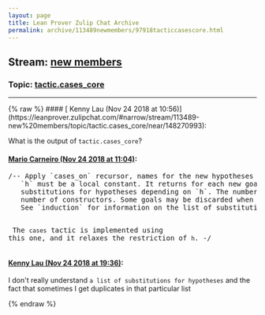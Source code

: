 ```yaml
---
layout: page
title: Lean Prover Zulip Chat Archive 
permalink: archive/113489newmembers/97918tacticcasescore.html
---
```


## Stream: [new members](https://leanprover-community.github.io/archive/113489newmembers/index.html)
### Topic: [tactic.cases_core](https://leanprover-community.github.io/archive/113489newmembers/97918tacticcasescore.html)

---

<base href="https://leanprover.zulipchat.com">
{% raw %}
#### [ Kenny Lau (Nov 24 2018 at 10:56)](https://leanprover.zulipchat.com/#narrow/stream/113489-new%20members/topic/tactic.cases_core/near/148270993):
<p>What is the output of <code>tactic.cases_core</code>?</p>

#### [ Mario Carneiro (Nov 24 2018 at 11:04)](https://leanprover.zulipchat.com/#narrow/stream/113489-new%20members/topic/tactic.cases_core/near/148271269):
<div class="codehilite"><pre><span></span><span class="c">/-</span><span class="cm">- Apply `cases_on` recursor, names for the new hypotheses are retrieved from `ns`.</span>
<span class="cm">   `h` must be a local constant. It returns for each new goal the name of the constructor, a list of new hypotheses, and a list of</span>
<span class="cm">   substitutions for hypotheses depending on `h`. The number of new goals may be smaller than the</span>
<span class="cm">   number of constructors. Some goals may be discarded when the indices to not match.</span>
<span class="cm">   See `induction` for information on the list of substitutions.</span>

<span class="cm">   The `cases` tactic is implemented using this one, and it relaxes the restriction of `h`. -/</span>
</pre></div>

#### [ Kenny Lau (Nov 24 2018 at 19:36)](https://leanprover.zulipchat.com/#narrow/stream/113489-new%20members/topic/tactic.cases_core/near/148286948):
<p>I don't really understand <code>a list of substitutions for hypotheses</code> and the fact that sometimes I get duplicates in that particular list</p>


{% endraw %}
